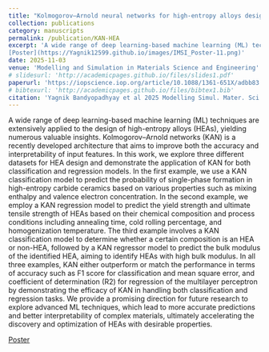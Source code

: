 ```yaml
---
title: "Kolmogorov–Arnold neural networks for high-entropy alloys design"
collection: publications
category: manuscripts
permalink: /publication/KAN-HEA
excerpt: 'A wide range of deep learning-based machine learning (ML) techniques are extensively applied to the design of high-entropy alloys (HEAs), yielding numerous valuable insights. Kolmogorov–Arnold networks (KAN) is a recently developed architecture that aims to improve both the accuracy and interpretability of input features. In this work, we explore three different datasets for HEA design and demonstrate the application of KAN for both classification and regression models. In the first example, we use a KAN classification model to predict the probability of single-phase formation in high-entropy carbide ceramics based on various properties such as mixing enthalpy and valence electron concentration. In the second example, we employ a KAN regression model to predict the yield strength and ultimate tensile strength of HEAs based on their chemical composition and process conditions including annealing time, cold rolling percentage, and homogenization temperature. The third example involves a KAN classification model to determine whether a certain composition is an HEA or non-HEA, followed by a KAN regressor model to predict the bulk modulus of the identified HEA, aiming to identify HEAs with high bulk modulus. In all three examples, KAN either outperform or match the performance in terms of accuracy such as F1 score for classification and mean square error, and coefficient of determination (R2) for regression of the multilayer perceptron by demonstrating the efficacy of KAN in handling both classification and regression tasks. We provide a promising direction for future research to explore advanced ML techniques, which lead to more accurate predictions and better interpretability of complex materials, ultimately accelerating the discovery and optimization of HEAs with desirable properties.
[Poster](https://Yagnik12599.github.io/images/IMSI_Poster-11.png)'
date: 2025-11-03
venue: 'Modelling and Simulation in Materials Science and Engineering'
# slidesurl: 'http://academicpages.github.io/files/slides1.pdf'
paperurl: 'https://iopscience.iop.org/article/10.1088/1361-651X/adbb83'
# bibtexurl: 'http://academicpages.github.io/files/bibtex1.bib'
citation: 'Yagnik Bandyopadhyay et al 2025 Modelling Simul. Mater. Sci. Eng. 33 035005'
---
```

A wide range of deep learning-based machine learning (ML) techniques are extensively applied to the design of high-entropy alloys (HEAs), yielding numerous valuable insights. Kolmogorov–Arnold networks (KAN) is a recently developed architecture that aims to improve both the accuracy and interpretability of input features. In this work, we explore three different datasets for HEA design and demonstrate the application of KAN for both classification and regression models. In the first example, we use a KAN classification model to predict the probability of single-phase formation in high-entropy carbide ceramics based on various properties such as mixing enthalpy and valence electron concentration. In the second example, we employ a KAN regression model to predict the yield strength and ultimate tensile strength of HEAs based on their chemical composition and process conditions including annealing time, cold rolling percentage, and homogenization temperature. The third example involves a KAN classification model to determine whether a certain composition is an HEA or non-HEA, followed by a KAN regressor model to predict the bulk modulus of the identified HEA, aiming to identify HEAs with high bulk modulus. In all three examples, KAN either outperform or match the performance in terms of accuracy such as F1 score for classification and mean square error, and coefficient of determination (R2) for regression of the multilayer perceptron by demonstrating the efficacy of KAN in handling both classification and regression tasks. We provide a promising direction for future research to explore advanced ML techniques, which lead to more accurate predictions and better interpretability of complex materials, ultimately accelerating the discovery and optimization of HEAs with desirable properties.

[Poster](https://Yagnik12599.github.io/images/IMSI_Poster-11.png)